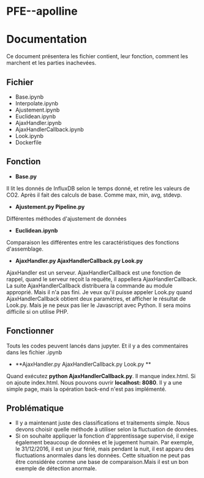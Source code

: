 # PFE--apolline

Documentation
============

Ce document présentera les fichier contient, leur fonction, comment les marchent et les parties inachevées.

Fichier
------------
  * Base.ipynb
  * Interpolate.ipynb
  * Ajustement.ipynb
  * Euclidean.ipynb
  * AjaxHandler.ipynb
  * AjaxHandlerCallback.ipynb
  * Look.ipynb
  * Dockerfile


Fonction
------------

  * **Base.py**
   
  Il lit les donnés de InfluxDB selon le temps donné, et retire les valeurs de CO2. Après il fait des calculs de base. Comme max, min, avg, stdevp.

  * **Ajustement.py Pipeline.py**
  
  Différentes méthodes d'ajustement de données
  *  **Euclidean.ipynb**
  
  Comparaison les différentes entre les caractéristiques des fonctions d'assemblage.

  
  * **AjaxHandler.py AjaxHandlerCallback.py Look.py**
  
  AjaxHandler est un serveur. AjaxHandlerCallback est une fonction de rappel, quand le serveur reçoit la requête, il appellera AjaxHandlerCallback. La suite AjaxHandlerCallback distribuera la commande au module approprié. Mais il n'a pas fini. Je veux qu'il puisse appeler Look.py quand AjaxHandlerCallback obtient deux paramètres, et afficher le résultat de Look.py. Mais je ne peux pas lier le Javascript avec Python. Il sera moins difficile si on utilise PHP.


Fonctionner
------------

Touts les codes peuvent lancés dans jupyter. Et il y a des commentaires dans les fichier .ipynb


  * **AjaxHandler.py AjaxHandlerCallback.py Look.py **
  
 Quand exécutez **python AjaxHandlerCallback.py**. Il manque index.html. Si on ajoute index.html. Nous pouvons ouvrir **localhost: 8080**. Il y a une simple page, mais la opération back-end n'est pas implémenté.
 
 

Problématique
------------


   * Il y a maintenant juste des classifications et traitements simple. Nous devons choisir quelle méthode à utiliser selon la fluctuation de données.
   * Si on souhaite appliquer la fonction d'apprentissage supervisé, il exige également beaucoup de données et le jugement humain. Par exemple, le 31/12/2016, il est un jour férié, mais pendant la nuit, il est apparu des fluctuations anormales dans les données. Cette situation ne peut pas être considérée comme une base de comparaison.Mais il est un bon exemple de détection anormale.